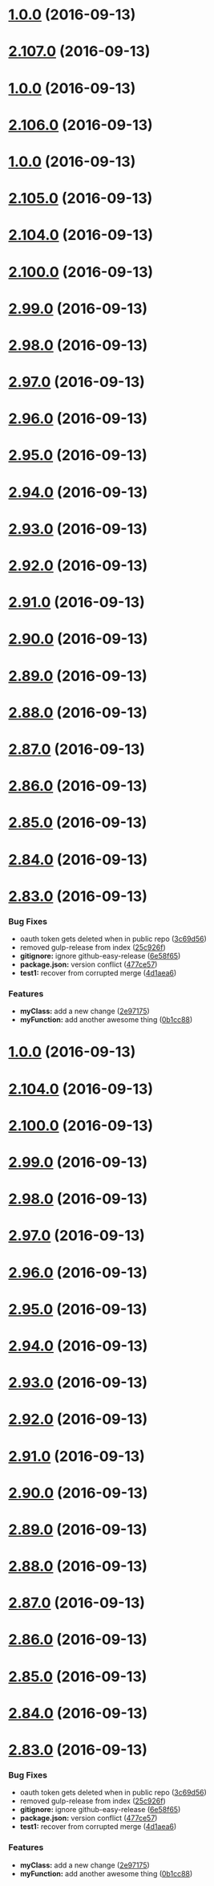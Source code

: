 <a name="1.0.0"></a>
# [1.0.0](https://github.com/ajdruff/github-easy-release/compare/v2.107.0...v1.0.0) (2016-09-13)



<a name="2.107.0"></a>
# [2.107.0](https://github.com/ajdruff/github-easy-release/compare/v2.106.0...v2.107.0) (2016-09-13)



<a name="1.0.0"></a>
# [1.0.0](https://github.com/ajdruff/github-easy-release/compare/v2.106.0...v1.0.0) (2016-09-13)



<a name="2.106.0"></a>
# [2.106.0](https://github.com/ajdruff/github-easy-release/compare/v2.105.0...v2.106.0) (2016-09-13)



<a name="1.0.0"></a>
# [1.0.0](https://github.com/ajdruff/github-easy-release/compare/v2.105.0...v1.0.0) (2016-09-13)



<a name="2.105.0"></a>
# [2.105.0](https://github.com/ajdruff/github-easy-release/compare/v2.104.0...v2.105.0) (2016-09-13)



<a name="2.104.0"></a>
# [2.104.0](https://github.com/ajdruff/github-easy-release/compare/v2.100.0...v2.104.0) (2016-09-13)



<a name="2.100.0"></a>
# [2.100.0](https://github.com/ajdruff/github-easy-release/compare/v2.99.0...v2.100.0) (2016-09-13)



<a name="2.99.0"></a>
# [2.99.0](https://github.com/ajdruff/github-easy-release/compare/v2.98.0...v2.99.0) (2016-09-13)



<a name="2.98.0"></a>
# [2.98.0](https://github.com/ajdruff/github-easy-release/compare/v2.97.0...v2.98.0) (2016-09-13)



<a name="2.97.0"></a>
# [2.97.0](https://github.com/ajdruff/github-easy-release/compare/v2.96.0...v2.97.0) (2016-09-13)



<a name="2.96.0"></a>
# [2.96.0](https://github.com/ajdruff/github-easy-release/compare/v2.95.0...v2.96.0) (2016-09-13)



<a name="2.95.0"></a>
# [2.95.0](https://github.com/ajdruff/github-easy-release/compare/v2.94.0...v2.95.0) (2016-09-13)



<a name="2.94.0"></a>
# [2.94.0](https://github.com/ajdruff/github-easy-release/compare/v2.93.0...v2.94.0) (2016-09-13)



<a name="2.93.0"></a>
# [2.93.0](https://github.com/ajdruff/github-easy-release/compare/v2.92.0...v2.93.0) (2016-09-13)



<a name="2.92.0"></a>
# [2.92.0](https://github.com/ajdruff/github-easy-release/compare/v2.91.0...v2.92.0) (2016-09-13)



<a name="2.91.0"></a>
# [2.91.0](https://github.com/ajdruff/github-easy-release/compare/v2.90.0...v2.91.0) (2016-09-13)



<a name="2.90.0"></a>
# [2.90.0](https://github.com/ajdruff/github-easy-release/compare/v2.89.0...v2.90.0) (2016-09-13)



<a name="2.89.0"></a>
# [2.89.0](https://github.com/ajdruff/github-easy-release/compare/v2.88.0...v2.89.0) (2016-09-13)



<a name="2.88.0"></a>
# [2.88.0](https://github.com/ajdruff/github-easy-release/compare/v2.87.0...v2.88.0) (2016-09-13)



<a name="2.87.0"></a>
# [2.87.0](https://github.com/ajdruff/github-easy-release/compare/v2.86.0...v2.87.0) (2016-09-13)



<a name="2.86.0"></a>
# [2.86.0](https://github.com/ajdruff/github-easy-release/compare/v2.85.0...v2.86.0) (2016-09-13)



<a name="2.85.0"></a>
# [2.85.0](https://github.com/ajdruff/github-easy-release/compare/v2.84.0...v2.85.0) (2016-09-13)



<a name="2.84.0"></a>
# [2.84.0](https://github.com/ajdruff/github-easy-release/compare/v2.83.0...v2.84.0) (2016-09-13)



<a name="2.83.0"></a>
# [2.83.0](https://github.com/ajdruff/github-easy-release/compare/3c69d56...v2.83.0) (2016-09-13)


### Bug Fixes

* oauth token gets deleted when in public repo ([3c69d56](https://github.com/ajdruff/github-easy-release/commit/3c69d56))
* removed gulp-release from index ([25c926f](https://github.com/ajdruff/github-easy-release/commit/25c926f))
* **gitignore:** ignore github-easy-release ([6e58f65](https://github.com/ajdruff/github-easy-release/commit/6e58f65))
* **package.json:** version conflict ([477ce57](https://github.com/ajdruff/github-easy-release/commit/477ce57))
* **test1:** recover from corrupted merge ([4d1aea6](https://github.com/ajdruff/github-easy-release/commit/4d1aea6))


### Features

* **myClass:** add a new change ([2e97175](https://github.com/ajdruff/github-easy-release/commit/2e97175))
* **myFunction:** add another awesome thing ([0b1cc88](https://github.com/ajdruff/github-easy-release/commit/0b1cc88))



<a name="1.0.0"></a>
# [1.0.0](https://github.com/ajdruff/github-easy-release/compare/v2.104.0...v1.0.0) (2016-09-13)



<a name="2.104.0"></a>
# [2.104.0](https://github.com/ajdruff/github-easy-release/compare/v2.100.0...v2.104.0) (2016-09-13)



<a name="2.100.0"></a>
# [2.100.0](https://github.com/ajdruff/github-easy-release/compare/v2.99.0...v2.100.0) (2016-09-13)



<a name="2.99.0"></a>
# [2.99.0](https://github.com/ajdruff/github-easy-release/compare/v2.98.0...v2.99.0) (2016-09-13)



<a name="2.98.0"></a>
# [2.98.0](https://github.com/ajdruff/github-easy-release/compare/v2.97.0...v2.98.0) (2016-09-13)



<a name="2.97.0"></a>
# [2.97.0](https://github.com/ajdruff/github-easy-release/compare/v2.96.0...v2.97.0) (2016-09-13)



<a name="2.96.0"></a>
# [2.96.0](https://github.com/ajdruff/github-easy-release/compare/v2.95.0...v2.96.0) (2016-09-13)



<a name="2.95.0"></a>
# [2.95.0](https://github.com/ajdruff/github-easy-release/compare/v2.94.0...v2.95.0) (2016-09-13)



<a name="2.94.0"></a>
# [2.94.0](https://github.com/ajdruff/github-easy-release/compare/v2.93.0...v2.94.0) (2016-09-13)



<a name="2.93.0"></a>
# [2.93.0](https://github.com/ajdruff/github-easy-release/compare/v2.92.0...v2.93.0) (2016-09-13)



<a name="2.92.0"></a>
# [2.92.0](https://github.com/ajdruff/github-easy-release/compare/v2.91.0...v2.92.0) (2016-09-13)



<a name="2.91.0"></a>
# [2.91.0](https://github.com/ajdruff/github-easy-release/compare/v2.90.0...v2.91.0) (2016-09-13)



<a name="2.90.0"></a>
# [2.90.0](https://github.com/ajdruff/github-easy-release/compare/v2.89.0...v2.90.0) (2016-09-13)



<a name="2.89.0"></a>
# [2.89.0](https://github.com/ajdruff/github-easy-release/compare/v2.88.0...v2.89.0) (2016-09-13)



<a name="2.88.0"></a>
# [2.88.0](https://github.com/ajdruff/github-easy-release/compare/v2.87.0...v2.88.0) (2016-09-13)



<a name="2.87.0"></a>
# [2.87.0](https://github.com/ajdruff/github-easy-release/compare/v2.86.0...v2.87.0) (2016-09-13)



<a name="2.86.0"></a>
# [2.86.0](https://github.com/ajdruff/github-easy-release/compare/v2.85.0...v2.86.0) (2016-09-13)



<a name="2.85.0"></a>
# [2.85.0](https://github.com/ajdruff/github-easy-release/compare/v2.84.0...v2.85.0) (2016-09-13)



<a name="2.84.0"></a>
# [2.84.0](https://github.com/ajdruff/github-easy-release/compare/v2.83.0...v2.84.0) (2016-09-13)



<a name="2.83.0"></a>
# [2.83.0](https://github.com/ajdruff/github-easy-release/compare/3c69d56...v2.83.0) (2016-09-13)


### Bug Fixes

* oauth token gets deleted when in public repo ([3c69d56](https://github.com/ajdruff/github-easy-release/commit/3c69d56))
* removed gulp-release from index ([25c926f](https://github.com/ajdruff/github-easy-release/commit/25c926f))
* **gitignore:** ignore github-easy-release ([6e58f65](https://github.com/ajdruff/github-easy-release/commit/6e58f65))
* **package.json:** version conflict ([477ce57](https://github.com/ajdruff/github-easy-release/commit/477ce57))
* **test1:** recover from corrupted merge ([4d1aea6](https://github.com/ajdruff/github-easy-release/commit/4d1aea6))


### Features

* **myClass:** add a new change ([2e97175](https://github.com/ajdruff/github-easy-release/commit/2e97175))
* **myFunction:** add another awesome thing ([0b1cc88](https://github.com/ajdruff/github-easy-release/commit/0b1cc88))



